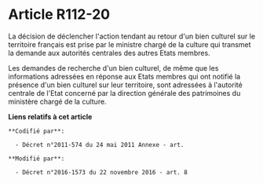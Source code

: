 # Article R112-20

La  décision de déclencher l'action tendant au retour d'un bien culturel  sur le territoire français est prise par le
ministre chargé de la  culture qui transmet la demande aux autorités centrales des autres Etats  membres.

Les demandes de recherche d'un bien culturel, de même que les informations adressées en réponse aux Etats membres qui ont
notifié la présence d'un bien culturel sur leur territoire, sont adressées à l'autorité centrale de l'Etat concerné par  la
direction générale des patrimoines du ministère chargé de la culture.

**Liens relatifs à cet article**

	**Codifié par**:

	  - Décret n°2011-574 du 24 mai 2011 Annexe - art.

	**Modifié par**:

	  - Décret n°2016-1573 du 22 novembre 2016 - art. 8
